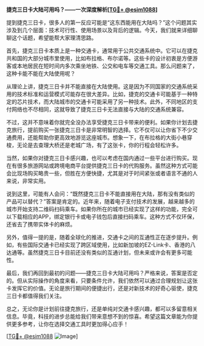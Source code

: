 **捷克三日卡大陆可用吗？——一次深度解析[[TG💪+ @esim1088](https://t.me/s/esim1088)]**

提到捷克三日卡，很多人的第一反应可能是“这东西能用在大陆吗？”这个问题其实涉及到几个层面：技术可行性、使用场景以及背后的逻辑。今天，我们就来详细聊聊这个话题，希望能帮大家理清思路。

首先，捷克三日卡本质上是一种交通卡，通常用于公共交通系统中。它可以在捷克共和国的大部分城市里使用，比如布拉格、布尔诺等。这些卡的设计初衷是方便游客或本地居民在短时间内多次乘坐地铁、公交和电车等交通工具。那么问题来了，这种卡能不能在大陆使用呢？

从理论上讲，捷克三日卡并不能直接在大陆使用。这是因为不同国家的交通系统采用的技术标准和运营模式可能存在很大差异。比如，捷克的交通卡可能基于一种特定的芯片技术，而大陆城市的交通卡可能采用了另一种技术。此外，不同地区的支付网络也不尽相同，这就导致了捷克三日卡无法直接与大陆的交通系统兼容。

不过，这并不意味着你就完全没办法享受捷克三日卡带来的便利。如果你计划去捷克旅行，提前购买一张捷克三日卡是非常明智的选择。它不仅可以让你省下不少交通费用，还能帮助你更高效地游览这座城市。想象一下，在布拉格的大街小巷穿梭，无论是去查理大桥还是老城广场，有了这张卡，你的行程会轻松许多。

当然，如果你对捷克三日卡感兴趣，也可以考虑在国内通过一些平台进行购买。现在有很多旅游网站或跨境电商平台提供捷克三日卡的代购服务。虽然这种方式可能会比现场购买略贵一些，但胜在方便快捷，尤其是对于时间紧张或者语言不通的人来说，非常实用。

说到这里，可能有人会问：“既然捷克三日卡不能直接用在大陆，那有没有类似的产品可以替代？”答案是肯定的。近年来，随着电子支付技术的发展，越来越多的城市开始支持二维码扫码乘车。如果你所在的城市已经实现了这样的功能，完全可以下载相应的APP，绑定银行卡或电子钱包后直接扫码乘车。这种方式不仅环保，还省去了携带实体卡的麻烦。

另外，值得一提的是，随着全球化的推进，交通卡之间的互通性正在逐步提升。例如，有些国际交通卡已经实现了跨区域使用，比如新加坡的EZ-Link卡、香港的八达通等。虽然捷克三日卡目前还没有类似的互通计划，但未来或许会有更多可能性。

最后，我们再回到最初的问题——捷克三日卡大陆可用吗？严格来说，答案是否定的。但从实际操作的角度来看，只要条件允许，我们依然可以通过合理规划让这张卡发挥它的价值。无论是旅行期间的便捷出行，还是对新技术的好奇心驱使，捷克三日卡都值得我们关注。

总之，无论你是计划前往捷克旅行，还是单纯对交通卡感兴趣，都可以多留意相关信息。毕竟，科技的进步总能给我们带来意想不到的惊喜。希望这篇文章能为你提供更多参考，让你在选择交通工具时更加得心应手！

[[TG💪+ @esim1088](https://t.me/s/esim1088) ![Image](https://i.postimg.cc/4NQfJmqS/Snipaste-2025-05-13-00-14-12.png)]